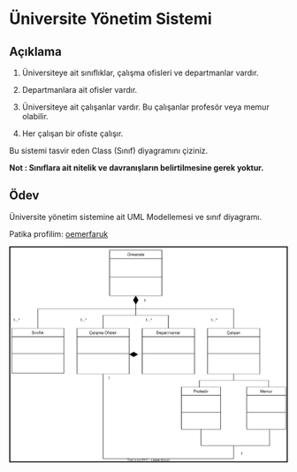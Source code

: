 # Üniversite Yönetim Sistemi

## Açıklama
1. Üniversiteye ait sınıflıklar, çalışma ofisleri ve departmanlar vardır.

2. Departmanlara ait ofisler vardır.

3. Üniversiteye ait çalışanlar vardır. Bu çalışanlar profesör veya memur olabilir.

4. Her çalışan bir ofiste çalışır.

Bu sistemi tasvir eden Class (Sınıf) diyagramını çiziniz.

**Not : Sınıflara ait nitelik ve davranışların belirtilmesine gerek yoktur.**

## Ödev

Üniversite yönetim sistemine ait UML Modellemesi ve sınıf diyagramı.

Patika profilim: [oemerfaruk](https://app.patika.dev/oemerfaruk)

![ÜYS UML](draw.drawio.svg)